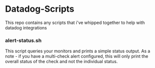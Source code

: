 # Datadog-Scripts

This repo contains any scripts that i've whipped together to help with datadog integrations


### alert-status.sh
This script queries your monitors and prints a simple status output.
As a note - if you have a multi-check alert configured, this will only print the overall status of the check and not the individual status.
